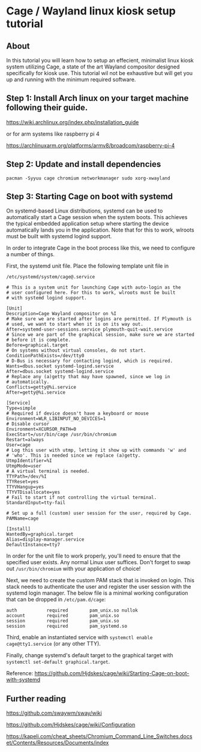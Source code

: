 # Cage / Wayland linux kiosk setup tutorial

## About

In this tutorial you will learn how to setup an effecient, minimalist linux kiosk system utilizing Cage, a state of the art Wayland compositor designed specifically for kiosk use. This tutorial wil not be exhaustive but will get you up and running with the minimum required software.

## Step 1: Install Arch linux on your target machine following their guide.

https://wiki.archlinux.org/index.php/installation_guide

or for arm systems like raspberry pi 4

https://archlinuxarm.org/platforms/armv8/broadcom/raspberry-pi-4

## Step 2: Update and install dependencies

```
pacman -Syyuu cage chromium networkmanager sudo xorg-xwayland
```

## Step 3: Starting Cage on boot with systemd

On systemd-based Linux distributions, systemd can be used to automatically start a Cage session when the system boots. This achieves the typical embedded application setup where starting the device automatically lands you in the application. Note that for this to work, wlroots must be built with systemd logind support.

In order to integrate Cage in the boot process like this, we need to configure a number of things.

First, the systemd unit file. Place the following template unit file in
```
/etc/systemd/system/cage@.service
```
```
# This is a system unit for launching Cage with auto-login as the
# user configured here. For this to work, wlroots must be built
# with systemd logind support.

[Unit]
Description=Cage Wayland compositor on %I
# Make sure we are started after logins are permitted. If Plymouth is
# used, we want to start when it is on its way out.
After=systemd-user-sessions.service plymouth-quit-wait.service
# Since we are part of the graphical session, make sure we are started
# before it is complete.
Before=graphical.target
# On systems without virtual consoles, do not start.
ConditionPathExists=/dev/tty0
# D-Bus is necessary for contacting logind, which is required.
Wants=dbus.socket systemd-logind.service
After=dbus.socket systemd-logind.service
# Replace any (a)getty that may have spawned, since we log in
# automatically.
Conflicts=getty@%i.service
After=getty@%i.service

[Service]
Type=simple
# Required if device doesn't have a keyboard or mouse
Environment=WLR_LIBINPUT_NO_DEVICES=1
# Disable cursor
Environment=XCURSOR_PATH=0
ExecStart=/usr/bin/cage /usr/bin/chromium
Restart=always
User=cage
# Log this user with utmp, letting it show up with commands 'w' and
# 'who'. This is needed since we replace (a)getty.
UtmpIdentifier=%I
UtmpMode=user
# A virtual terminal is needed.
TTYPath=/dev/%I
TTYReset=yes
TTYVHangup=yes
TTYVTDisallocate=yes
# Fail to start if not controlling the virtual terminal.
StandardInput=tty-fail

# Set up a full (custom) user session for the user, required by Cage.
PAMName=cage

[Install]
WantedBy=graphical.target
Alias=display-manager.service
DefaultInstance=tty7
```

In order for the unit file to work properly, you'll need to ensure that the specified user exists. Any normal Linux user suffices. Don't forget to swap out ```/usr/bin/chromium``` with your application of choice!

Next, we need to create the custom PAM stack that is invoked on login. This stack needs to authenticate the user and register the user session with the systemd login manager. The below file is a minimal working configuration that can be dropped in ```/etc/pam.d/cage```:
```
auth           required        pam_unix.so nullok
account        required        pam_unix.so
session        required        pam_unix.so
session        required        pam_systemd.so
```

Third, enable an instantiated service with ```systemctl enable cage@tty1.service``` (or any other TTY).

Finally, change systemd's default target to the graphical target with ```systemctl set-default graphical.target```.


Reference: https://github.com/Hjdskes/cage/wiki/Starting-Cage-on-boot-with-systemd

## Further reading

https://github.com/swaywm/sway/wiki

https://github.com/Hjdskes/cage/wiki/Configuration

https://kapeli.com/cheat_sheets/Chromium_Command_Line_Switches.docset/Contents/Resources/Documents/index
